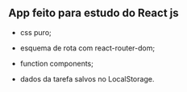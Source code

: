 ## App feito para estudo do React js

- css puro;

- esquema de rota com react-router-dom;

- function components;

- dados da tarefa salvos no LocalStorage.